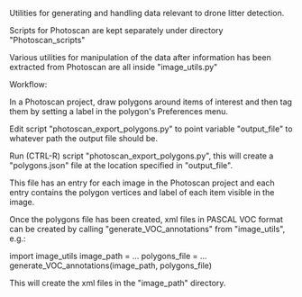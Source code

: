 Utilities for generating and handling data relevant to drone litter detection.

Scripts for Photoscan are kept separately under directory "Photoscan_scripts"

Various utilities for manipulation of the data after information has been extracted from Photoscan are all inside "image_utils.py"


Workflow:

In a Photoscan project, draw polygons around items of interest and then tag them by setting a label in the polygon's Preferences menu.

Edit script "photoscan_export_polygons.py" to point variable "output_file" to whatever path the output file should be.

Run (CTRL-R) script "photoscan_export_polygons.py", this will create a "polygons.json" file at the location specified in "output_file".

This file has an entry for each image in the Photoscan project and each entry contains the polygon vertices and label of each item visible in the image.



Once the polygons file has been created, xml files in PASCAL VOC format can be created by calling "generate_VOC_annotations" from "image_utils", e.g.:

import image_utils
image_path = ...
polygons_file = ...
generate_VOC_annotations(image_path, polygons_file)

This will create the xml files in the "image_path" directory.






